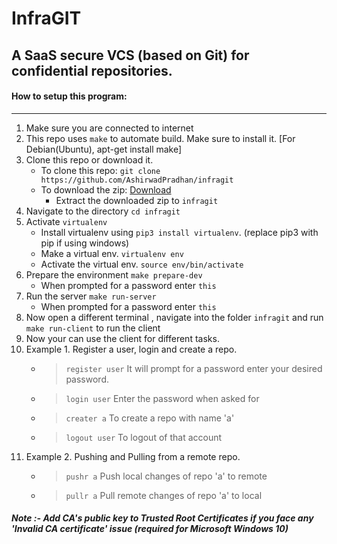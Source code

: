 # InfraGIT
## A SaaS secure VCS (based on Git) for confidential repositories. 

#### How to setup this program:
***
1. Make sure you are connected to internet
2. This repo uses `make` to automate build. Make sure to install it. [For Debian(Ubuntu), apt-get install make]
3. Clone this repo or download it.
   * To clone this repo: `git clone https://github.com/AshirwadPradhan/infragit`
   * To download the zip: [Download](https://github.com/AshirwadPradhan/infragit/archive/master.zip)
        * Extract the downloaded zip to `infragit`   
4. Navigate to the directory `cd infragit`
5. Activate `virtualenv`
     * Install virtualenv using `pip3 install virtualenv`. (replace pip3 with pip if using windows)
     * Make a virtual env. `virtualenv env`
     * Activate the virtual env. `source env/bin/activate`
6. Prepare the environment `make prepare-dev`
    * When prompted for a password enter `this`
7. Run the server `make run-server`
    * When prompted for a password enter `this`
8. Now open a different terminal , navigate into the folder `infragit` and run `make run-client` to run the client
9.  Now your can use the client for different tasks.
10. Example 1. Register a user, login and create a repo.
    * > `register user` It will prompt for a password enter your desired password.
    * > `login user` Enter the password when asked for
    * > `creater a` To create a repo with name 'a'
    * > `logout user` To logout of that account
11. Example 2. Pushing and Pulling from a remote repo.
    * > `pushr a` Push local changes of repo 'a' to remote
    * > `pullr a` Pull remote changes of repo 'a' to local

##### Note :- Add CA's public key to Trusted Root Certificates if you face any 'Invalid CA certificate' issue (required for Microsoft Windows 10)


<!-- ##### Run Server : `uwsgi --master --https localhost:5683,server-public-key.pem,server-private-key.pem --mount /=gateway:app`
 --Enter secret for server private key when asked -->